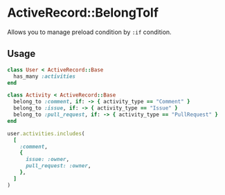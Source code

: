 # ActiveRecord::BelongToIf
Allows you to manage preload condition by `:if` condition.

## Usage
```rb
class User < ActiveRecord::Base
  has_many :activities
end

class Activity < ActiveRecord::Base
  belong_to :comment, if: -> { activity_type == "Comment" }
  belong_to :issue, if: -> { activity_type == "Issue" }
  belong_to :pull_request, if: -> { activity_type == "PullRequest" }
end
```

```rb
user.activities.includes(
  [
    :comment,
    {
      issue: :owner,
      pull_request: :owner,
    },
  ]
)
```
